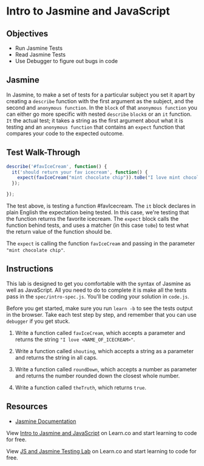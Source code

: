# Intro to Jasmine and JavaScript

## Objectives
+ Run Jasmine Tests
+ Read Jasmine Tests
+ Use Debugger to figure out bugs in code

## Jasmine

In Jasmine, to make a set of tests for a particular subject you set it apart by creating a `describe` function with the first argument as the subject, and the second and `anonymous function`.  In the `block` of that `anonymous function` you can either go more specific with nested `describe` `block`s or an `it` function. `It` the actual test; it takes a string as the first argument about what it is testing and an `anonymous function` that contains an `expect` function that compares your code to the expected outcome.  


## Test Walk-Through

```js
describe('#favIceCream', function() {
  it('should return your fav icecream', function() {
    expect(favIceCream("mint chocolate chip")).toBe("I love mint chocolate chip");
  });

});
```

The test above, is testing a function #favIcecream. The `it` block declares in plain English the expectation being tested. In this case, we're testing that the function returns the favorite icecream. The `expect` block calls the function behind tests, and uses a matcher (in this case `toBe`) to test what the return value of the function should be.

The `expect` is calling the function `favIceCream` and passing in the parameter `"mint chocolate chip"`.

## Instructions

This lab is designed to get you comfortable with the syntax of Jasmine as well as JavaScript. All you need to do to complete it is make all the tests pass in the `spec/intro-spec.js`.  You'll be coding your solution in `code.js`.

Before you get started, make sure you run `learn -b` to see the tests output in the browser. Take each test step by step, and remember that you can use `debugger` if you get stuck.

1. Write a function called `favIceCream`, which accepts a parameter and returns the string `"I love <NAME_OF_ICECREAM>"`.

2. Write a function called `shouting`, which accepts a string as a parameter and returns the string in all caps.

3. Write a function called `roundDown`, which accepts a number as parameter and returns the number rounded down the closest whole number.

4.  Write a function called `theTruth`, which returns `true`.

## Resources
* [Jasmine Documentation](http://jasmine.github.io/2.0/introduction.html)

<p data-visibility='hidden'>View <a href='https://learn.co/lessons/intro-to-js-and-jasmine' title='Intro to Jasmine and JavaScript'>Intro to Jasmine and JavaScript</a> on Learn.co and start learning to code for free.</p>

<p data-visibility='hidden'>View <a href='https://learn.co/lessons/intro-to-js-and-jasmine'>JS and Jasmine Testing Lab</a> on Learn.co and start learning to code for free.</p>
